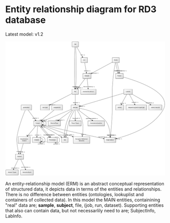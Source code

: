 # Entity relationship diagram for RD3 database #

Latest model: v1.2

![alt text](/UML/RD3_v1.2_UML_diagram.png)

An entity-relationship model (ERM) is an abstract conceptual representation of structured data, it depicts data in terms of the entities and relationships. There is no difference between entities (ontologies, lookuplist and containers of collected data).
In this model the MAIN entities, containining "real" data are; **sample**, **subject**, file, (job, run, dataset). Supporting entities that also can contain data, but not necessarlily need to are; SubjectInfo, LabInfo. 

